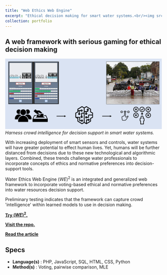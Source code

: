 ```yaml
---
title: "Web Ethics Web Engine"
excerpt: "Ethical decision making for smart water systems.<br/><img src='/images/3mt_final.png' style='max-heigh: 300px;'>"
collection: portfolio
---
```


A web framework with serious gaming for ethical decision making
--------

![](/images/3mt_final.png)
<i>Harness crowd intelligence for decision support in smart water systems.</i>

With increasing deployment of smart sensors and controls, water systems will have greater potential to effect human lives.
Yet, humans will be further distanced from decisions due to these new technological and algorithmic layers. 
Combined, these trends challenge water professionals to incorporate concepts of ethics and normative preferences into decision-support tools.

Water Ethics Web Engine $(WE)^2$ is an integrated and generalized web framework to incorporate voting-based ethical and normative preferences into water resources decision support.

Preliminary testing indicates that the framework can capture crowd 'intelligence' within learned models to use in decision making.


[**Try $(WE)^2$.**](https://hydroinformatics.uiowa.edu/lab/we2/sampleBuild/)

[**Visit the repo.**](https://github.com/uihilab/WaterEthicsWebEngine)

[**Read the article**](https://doi.org/10.2166/hydro.2021.097)


Specs
--------
- **Language(s)**   : PHP, JavaScript, SQL, HTML, CSS, Python
- **Method(s)**     : Voting, pairwise comparison, MLE